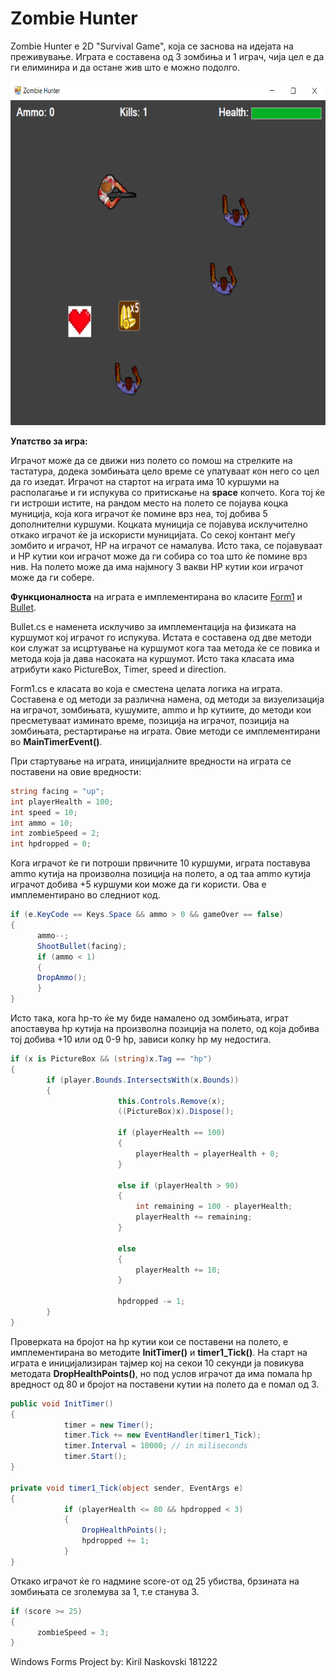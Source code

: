 # Zombie Hunter

Zombie Hunter е 2D "Survival Game", која се заснова на идејата на преживување. Играта е составена од 3 зомбиња и 1 играч, чија цел е да ги елиминира и да остане жив што е можно подолго.

<p float="left">
  <img src="imagesreadme/topview.png" width="700" height="550">
</p> 


**Упатство за игра:**

Играчот може да се движи низ полето со помош на стрелките на тастатура, додека зомбињата цело време се упатуваат кон него со цел да го изедат. Играчот на стартот на играта има 10 куршуми на располагање и ги испукува со притискање на **space** копчето. Кога тој ќе ги истроши истите, на рандом место на полето се појаува коцка муниција, која кога играчот ќе помине врз неа, тој добива 5 дополнителни куршуми. Коцката муниција се појавува исклучително откако играчот ќе ја искористи муницијата. Со секој контант меѓу зомбито и играчот, HP на играчот се намалува. Исто така, се појавуваат и HP кутии кои играчот може да ги 
собира со тоа што ќе помине врз нив. На полето може да има најмногу 3 вакви HP кутии кои играчот може да ги собере.

**Функционалноста** на играта е имплементирана во класите <a href="Zombie%20Hunter/Form1.cs" class="special">Form1</a> и <a href="Zombie%20Hunter/Bullet.cs" class="special">Bullet</a>. 

Bullet.cs е наменета исклучиво за имплементација на физиката на куршумот кој играчот го испукува. Истата е составена од две методи кои служат за исцртување на куршумот кога таа метода ќе се повика и метода која ја дава насоката на куршумот. Исто така класата има атрибути како PictureBox, Timer, speed и direction.

Form1.cs е класата во која е сместена целата логика на играта. Составена е од методи за различна намена, од методи за визуелизација на играчот, зомбињата, кушумите, ammo и hp кутиите, до методи кои пресметуваат изминато време, позиција на играчот, позиција на зомбињата, рестартирање на играта. Овие методи се имплементирани во **MainTimerEvent()**.

При стартување на играта, иницијалните вредности на играта се поставени на овие вредности:
```cs
string facing = "up";
int playerHealth = 100;
int speed = 10;
int ammo = 10;
int zombieSpeed = 2;
int hpdropped = 0; 
```

Кога играчот ќе ги потроши првичните 10 куршуми, играта поставува ammo кутија на произволна позиција на полето, а од таа ammo кутија играчот добива +5 куршуми кои може да ги користи. Ова е имплементирано во следниот код.

```cs
if (e.KeyCode == Keys.Space && ammo > 0 && gameOver == false)
{
      ammo--;
      ShootBullet(facing);
      if (ammo < 1)
      {
      DropAmmo();
      }
}
```

Исто така, кога hp-то ќе му биде намалено од зомбињата, играт апоставува hp кутија на произволна позиција на полето, од која добива тој добива +10 или од 0-9 hp, зависи колку hp му недостига.

```cs
if (x is PictureBox && (string)x.Tag == "hp")
{
        if (player.Bounds.IntersectsWith(x.Bounds))
        {
                        this.Controls.Remove(x);
                        ((PictureBox)x).Dispose();
                       
                        if (playerHealth == 100)
                        {
                            playerHealth = playerHealth + 0;
                        }

                        else if (playerHealth > 90)
                        {
                            int remaining = 100 - playerHealth;
                            playerHealth += remaining;
                        }

                        else
                        {
                            playerHealth += 10;
                        }

                        hpdropped -= 1;
        }
}
```

Проверката на бројот на hp кутии кои се поставени на полето, е имплементирана во методите **InitTimer()** и **timer1_Tick()**. На старт на играта е иницијализиран тајмер кој на секои 10 секунди ја повикува методата **DropHealthPoints()**, но под услов играчот да има помала hp вредност од 80 и бројот на поставени кутии на полето да е помал од 3.

```cs
public void InitTimer()
{
            timer = new Timer();
            timer.Tick += new EventHandler(timer1_Tick);
            timer.Interval = 10000; // in miliseconds
            timer.Start();
}
        
private void timer1_Tick(object sender, EventArgs e)
{
            if (playerHealth <= 80 && hpdropped < 3)
            {
                DropHealthPoints();
                hpdropped += 1;
            }
}
```

Откако играчот ќе го надмине score-от од 25 убиства, брзината на зомбињата се зголемува за 1, т.е станува 3.
```cs
if (score >= 25)
{
      zombieSpeed = 3;
}
```

Windows Forms Project by: Kiril Naskovski 181222
